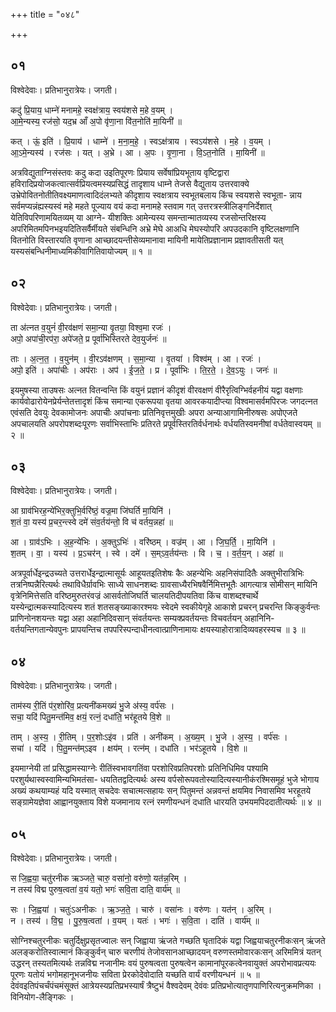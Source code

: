 +++
title = "०४८"

+++


## ०१
विश्वेदेवाः। प्रतिभानुरात्रेयः। जगती।

कदु॑ प्रि॒याय॒ धाम्ने॑ मनामहे॒ स्वक्ष॑त्राय॒ स्वय॑शसे म॒हे व॒यम् ।  
आ॒मे॒न्यस्य॒ रज॑सो॒ यद॒भ्र आँ अ॒पो वृ॑णा॒ना वि॑त॒नोति॑ मा॒यिनी॑ ॥

कत् । ऊं॒ इति॑ । प्रि॒याय॑ । धाम्ने॑ । म॒ना॒म॒हे॒ । स्वऽक्ष॑त्राय । स्वऽय॑शसे । म॒हे । व॒यम् ।  
आ॒ऽमे॒न्यस्य॑ । रज॑सः । यत् । अ॒भ्रे । आ । अ॒पः । वृ॒णा॒ना । वि॒ऽत॒नोति॑ । मा॒यिनी॑ ॥

अत्रविद्युताग्निसंस्तवः कदु कदा उइतिपूरणः प्रियाय सर्वेषांप्रियभूताय वृष्टिद्वारा हविरादिप्रयोजकत्वात्सर्वप्रियत्वमस्यप्रसिद्धं तादृशाय धाम्ने तेजसे वैद्युताय उत्तरवाक्ये उभ्रेपोवितनोतीतिवक्ष्यमाणत्वादिदंलभ्यते कीदृशाय स्वक्षत्राय स्वभूतबलाय किंच स्वयशसे स्वभूता- न्नाय सर्वमप्यन्नंह्यस्यस्वं महे महते पूज्याय वयं कदा मनामहे स्तवाम गत् उत्तरत्रस्त्रीलिङ्गनिर्देशात् येतिविपरिणामयितव्यम् या आग्ने- यीशक्तिः आमेन्यस्य समन्तान्मातव्यस्य रजसोन्तरिक्षस्य अपरिमितमपिनभइयदितिसर्वैर्मीयते संबन्धिनि अभ्रे मेघे आअधि मेघस्योपरि अपउदकानि वृष्टिलक्षणानि वितनोति विस्तारयति वृणाना आच्छादयन्तीसेव्यमानावा मायिनी मायेतिप्रज्ञानाम प्रज्ञावतीसती यत् यस्यसंबन्धिनीमाध्यमिकीवागितिवायोज्यम् ॥ १ ॥

## ०२
विश्वेदेवाः। प्रतिभानुरात्रेयः। जगती।

ता अ॑त्नत व॒युनं॑ वी॒रव॑क्षणं समा॒न्या वृ॒तया॒ विश्व॒मा रजः॑ ।  
अपो॒ अपा॑ची॒रप॑रा॒ अपे॑जते॒ प्र पूर्वा॑भिस्तिरते देव॒युर्जनः॑ ॥

ताः । अ॒त्न॒त॒ । व॒युन॑म् । वी॒रऽव॑क्षणम् । स॒मा॒न्या । वृ॒तया॑ । विश्व॑म् । आ । रजः॑ ।  
अपो॒ इति॑ । अपा॑चीः । अप॑राः । अप॑ । ई॒ज॒ते॒ । प्र । पूर्वा॑भिः । ति॒र॒ते॒ । दे॒व॒ऽयुः । जनः॑ ॥

इयमुषस्या ताउषसः अत्नत वितन्वन्ति किं वयुनं प्रज्ञानं कीदृशं वीरवक्षणं वीरैरृत्विग्भिर्वहनीयं यद्वा वक्षणाः कार्यवोढारोयेनप्रेर्यन्तेतत्तादृशं किंच समान्या एकरूपया वृतया आवरकयादीप्त्या विश्वमासर्वमपिरजः जगदत्नत एवंसति देवयुः देवकामोजनः अपाचीः अपांचनाः प्रतिनिवृत्तमुखीः अपरा अन्याआगामिनीरुषसः अपोएजते अपचालयति अपरोपशब्दःपूरणः सर्वाभिस्ताभिः प्रतिरते प्रपूर्वस्तिरतिर्वर्धनार्थः वर्धयतिस्वमनीषां वर्धतेवास्वयम् ॥ २ ॥

## ०३
विश्वेदेवाः। प्रतिभानुरात्रेयः। जगती।

आ ग्राव॑भिरह॒न्ये॑भिर॒क्तुभि॒र्वरि॑ष्ठं॒ वज्र॒मा जि॑घर्ति मा॒यिनि॑ ।  
श॒तं वा॒ यस्य॑ प्र॒चर॒न्त्स्वे दमे॑ संव॒र्तय॑न्तो॒ वि च॑ वर्तय॒न्नहा॑ ॥

आ । ग्राव॑ऽभिः । अ॒ह॒न्ये॑भिः । अ॒क्तुऽभिः॑ । वरि॑ष्ठम् । वज्र॑म् । आ । जि॒घ॒र्ति॒ । मा॒यिनि॑ ।  
श॒तम् । वा॒ । यस्य॑ । प्र॒ऽचर॑न् । स्वे । दमे॑ । स॒म्ऽव॒र्तय॑न्तः । वि । च॒ । व॒र्त॒य॒न् । अहा॑ ॥

अत्रपूर्वार्धेइन्द्रउच्यते उत्तरार्धेइन्द्रात्मासूर्यः आहूयतइतिशेषः कैः अहन्येभिः अहनिसंपादितैः अक्तुभीरात्रिभिः तत्रनिष्पन्नैरित्यर्थः तथाविधैर्ग्रावभिः साध्ये साधनशब्दः ग्रावसाध्यैरभिषवैर्निमित्तभूतैः आगत्यात्र सोमीसन् मायिनि वृत्रेनिमित्तेसति वरिष्ठमुरुतरंवज्रं आसर्वतोजिघर्ति चालयतिदीपयतिवा किंच वाशब्दश्चार्थे यस्येन्द्रात्मकस्यादित्यस्य शतं शतसङ्ख्याकारश्मयः स्वेदमे स्वकीयेगृहे आकाशे प्रचरन् प्रचरन्ति किङ्कुर्वन्तः प्राणिनोनशयन्तः यद्वा अहा अहानिदिवसान् संवर्तयन्तः सम्यक्प्रवर्तयन्तः विचवर्तयन् अहानिनि- वर्तयन्तिगतान्येवपुनः प्रापयन्तिच तपपरिस्पन्दाधीनत्वात्प्राणिनामायः क्षयस्याहोरात्रादिव्यवहरस्यच ॥ ३ ॥

## ०४
विश्वेदेवाः। प्रतिभानुरात्रेयः। जगती।

ताम॑स्य री॒तिं प॑र॒शोरि॑व॒ प्रत्यनी॑कमख्यं भु॒जे अ॑स्य॒ वर्प॑सः ।  
सचा॒ यदि॑ पितु॒मन्त॑मिव॒ क्षयं॒ रत्नं॒ दधा॑ति॒ भर॑हूतये वि॒शे ॥

ताम् । अ॒स्य॒ । री॒तिम् । प॒र॒शोःऽइ॑व । प्रति॑ । अनी॑कम् । अ॒ख्य॒म् । भु॒जे । अ॒स्य॒ । वर्प॑सः ।  
सचा॑ । यदि॑ । पि॒तु॒मन्त॑म्ऽइव । क्षय॑म् । रत्न॑म् । दधा॑ति । भर॑ऽहूतये । वि॒शे ॥

इयमाग्नेयी तां प्रसिद्धामस्याग्नेः रीतिंस्वभावगतिंवा परशोरिवप्रतिपरशोः प्रतिनिधिमिव पश्यामि परशुर्यथास्वस्वामिन्यभिमतंसा- धयतितद्वदित्यर्थः अस्य वर्पसोरूपवतोस्यादित्यस्यानीकंरश्मिसमूहं भुजे भोगाय अख्यं कथयाम्यहं यदि यस्मात् सचदेवः सचात्मत्सहायः सन् पितुमन्तं अन्नवन्तं क्षयमिव निवासमिव भरहूतये सङ्ग्रामेयज्ञेवा आह्वानयुक्ताय विशे यजमानाय रत्नं रमणीयन्धनं दधाति धारयति उभयमपिददातीत्यर्थः ॥ ४ ॥

## ०५
विश्वेदेवाः। प्रतिभानुरात्रेयः। जगती।

स जि॒ह्वया॒ चतु॑रनीक ऋञ्जते॒ चारु॒ वसा॑नो॒ वरु॑णो॒ यत॑न्न॒रिम् ।  
न तस्य॑ विद्म पुरुष॒त्वता॑ व॒यं यतो॒ भगः॑ सवि॒ता दाति॒ वार्य॑म् ॥

सः । जि॒ह्वया॑ । चतुः॑ऽअनीकः । ऋ॒ञ्ज॒ते॒ । चारु॑ । वसा॑नः । वरु॑णः । यत॑न् । अ॒रिम् ।  
न । तस्य॑ । वि॒द्म॒ । पु॒रु॒ष॒त्वता॑ । व॒यम् । यतः॑ । भगः॑ । स॒वि॒ता । दाति॑ । वार्य॑म् ॥

सोग्निश्चतुरनीकः चतुर्दिक्षुप्रसृतज्वालः सन् जिह्वाया ऋंजते गच्छति घृतादिकं यद्वा जिह्वयाचतुरनीकःसन् ऋंजते अलङ्करोतिस्वात्मानं किङ्कुर्वन् चारु चरणीयं तेजोवसानआच्छादयन् वरुणस्तमोवारकःसन् अरिममित्रं यतन् उद्धरन् तस्यतमित्यर्थः तन्नविद्म नजानीमः वयं पुरुषत्वता पुरुषत्वेन कामानांपूरकत्वेनवायुक्तं अपरोभावप्रत्ययः पूरणः यतोयं भगोमहानूभजनीयः सविता प्रेरकोदेवोदाति यच्छति वार्यं वरणीयन्धनं ॥ ५ ॥देवंवइतिपंचर्चंपंचमंसूक्तं आत्रेयस्यप्रतिप्रभस्यार्षं त्रैष्टुभं वैश्वदेवम् देवंवः प्रतिप्रभोत्यातृणपाणिरित्यनुक्रमणिका । विनियोग-लैङ्गिकः ।